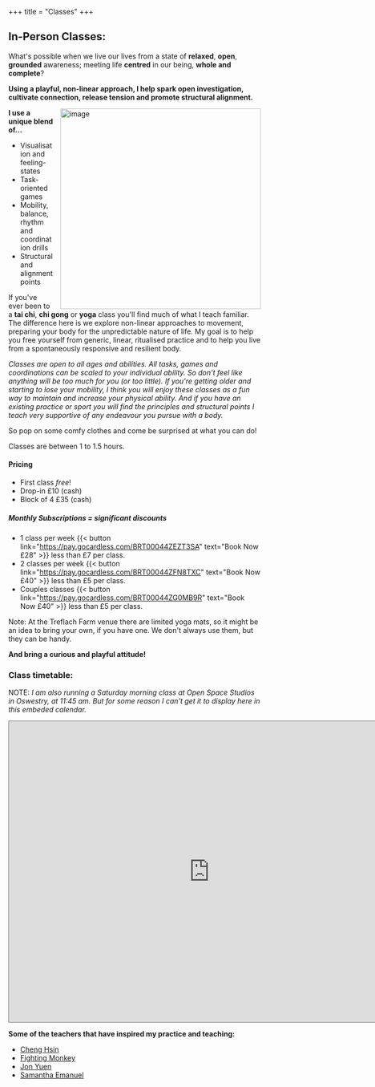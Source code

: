 +++
title = "Classes"
+++


## In-Person Classes: 
What's possible when we live our lives from a state of **relaxed**, **open**, **grounded** awareness; meeting life **centred** in our being, **whole and complete**? 

**Using a playful, non-linear approach, I help spark open investigation, cultivate connection, release tension and promote structural alignment.**
<div class="article__head" style="">
    <img src="/images/couldrenclass.jpg" alt="image" height="400px" width="400px" style="float: right; margin-left: 15px;">
</div>

**I use a unique blend of...**

- Visualisation and feeling-states
- Task-oriented games
- Mobility, balance, rhythm and coordination drills
- Structural and alignment points

If you've ever been to a **tai chi**, **chi gong** or **yoga** class you'll find much of what I teach familiar. The difference here is we explore non-linear approaches to movement, preparing your body for the unpredictable nature of life. My goal is to help you free yourself from generic, linear, ritualised practice and to help you live from a spontaneously responsive and resilient body. 

*Classes are open to all ages and abilities. All tasks, games and coordinations can be scaled to your individual ability. So don't feel like anything will be too much for you (or too little). If you're getting older and starting to lose your mobility, I think you will enjoy these classes as a fun way to maintain and increase your physical ability. And if you have an existing practice or sport you will find the principles and structural points I teach very supportive of any endeavour you pursue with a body.* 

So pop on some comfy clothes and come be surprised at what you can do!

Classes are between 1 to 1.5 hours.
#### Pricing
- First class *free*!
- Drop-in £10 (cash)
- Block of 4 £35 (cash)
##### Monthly Subscriptions = significant discounts
- 1 class per week {{< button link="https://pay.gocardless.com/BRT00044ZEZT3SA" text="Book Now £28" >}} less than £7 per class.
- 2 classes per week {{< button link="https://pay.gocardless.com/BRT00044ZFN8TXC" text="Book Now £40" >}} less than £5 per class.
- Couples classes  {{< button link="https://pay.gocardless.com/BRT00044ZG0MB9R" text="Book Now £40" >}} less than £5 per class.

Note: At the Treflach Farm venue there are limited yoga mats, so it might be an idea to bring your own, if you have one. We don't always use them, but they can be handy.

**And bring a curious and playful attitude!**
### Class timetable:
NOTE: *I am also running a Saturday morning class at Open Space Studios in Oswestry, at 11:45 am. But for some reason I can't get it to display here in this embeded calendar.* 
<div class="post-video">
  <div class="post-video__wrap">
   <iframe src="https://calendar.google.com/calendar/embed?height=600&wkst=1&bgcolor=%23fd7b33&ctz=Europe%2FLondon&showPrint=0&showTitle=0&src=Z3VzdG9qaWppamlAZ21haWwuY29t&src=YWRkcmVzc2Jvb2sjY29udGFjdHNAZ3JvdXAudi5jYWxlbmRhci5nb29nbGUuY29t&src=YTExYWYyZWZlZWMzOTkxMGJlY2EzODUxZTMzZDU4Yjc1MGE3Njk1MGQzMjA1ZjQ0MjE2NTZlMmEyMGRkYzhmZkBncm91cC5jYWxlbmRhci5nb29nbGUuY29t&color=%237CB342&color=%23F6BF26&color=%23F09300" style="border:solid 1px #777" width="800" height="600" frameborder="0" scrolling="no"></iframe>
  </div>
</div>

**Some of the teachers that have inspired my practice and teaching:** 
- [Cheng Hsin](https://chenghsin.com/)
- [Fighting Monkey](https://fightingmonkey.net/)
- [Jon Yuen](https://www.yuenjon.com/)
- [Samantha Emanuel](https://samanthaemanuel.com/)

